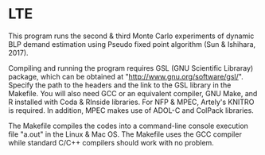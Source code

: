 # LTE

This program runs the second & third Monte Carlo experiments of dynamic BLP
demand estimation using Pseudo fixed point algorithm (Sun & Ishihara, 2017).

Compiling and running the program requires GSL (GNU Scientific Libraray) package,
which can be obtained at "http://www.gnu.org/software/gsl/". Specify the path to
the headers and the link to the GSL library in the Makefile. You will also need GCC or an equivalent compiler, GNU Make, and R installed with Coda & RInside libraries. For NFP & MPEC, Artely's KNITRO is required. In addition, MPEC makes use of ADOL-C and ColPack libraries. 

The Makefile compiles the codes into a command-line console execution file "a.out"
in the Linux & Mac OS. The Makefile uses the GCC compiler while standard
C/C++ compilers should work with no problem.
